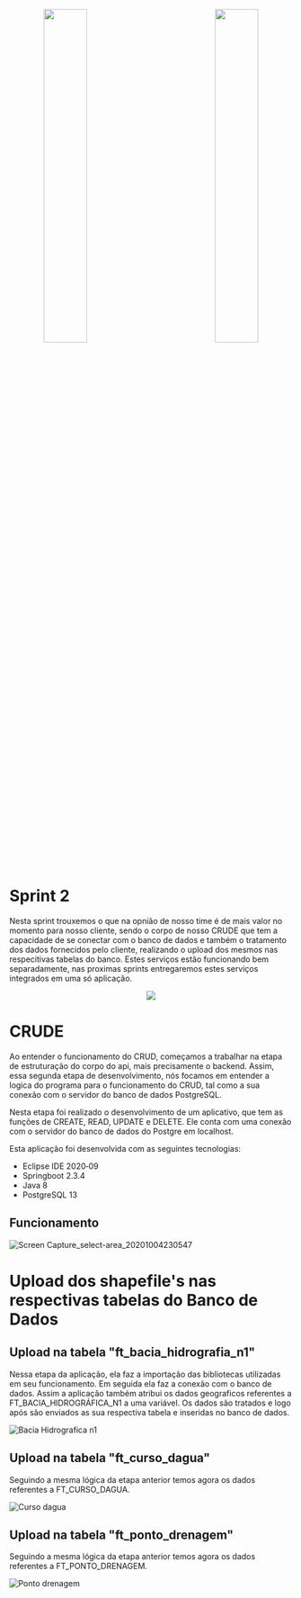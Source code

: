 <div>
  <p align="center">
            <img src="https://user-images.githubusercontent.com/56441534/92442086-adf9e000-f185-11ea-8794-b6c5def3daf3.png" width = "39%">
            <img baackgroundcolor="white" width = "20%">
            <img src="https://user-images.githubusercontent.com/58118956/96368863-d97ccc80-112c-11eb-8a52-938b4327fc50.jpg" width = "39%"></p>
</div>     


# Sprint 2

Nesta sprint trouxemos o que na opnião de nosso time é de mais valor no momento para nosso cliente, sendo o corpo de nosso CRUDE que tem a capacidade de se conectar com o banco de dados e também o tratamento dos dados fornecidos pelo cliente, realizando o upload dos mesmos nas respecitivas tabelas do banco. Estes serviços estão funcionando bem separadamente, nas proximas sprints entregaremos estes serviços integrados em uma só aplicação.

<p align="center">
  <img src="https://user-images.githubusercontent.com/56441534/96368958-5f991300-112d-11eb-8560-70bbdf57b9d6.jpeg"> </p>
 
# CRUDE  

Ao entender o funcionamento do CRUD, começamos a trabalhar na etapa de estruturação do corpo do api, mais precisamente o backend. Assim, essa segunda etapa de desenvolvimento, nós focamos em entender a logica do programa para o funcionamento do CRUD, tal como a sua conexão com o servidor do banco de dados PostgreSQL.

Nesta etapa foi realizado o desenvolvimento de um aplicativo, que tem as funções de CREATE, READ, UPDATE e DELETE. Ele conta com uma conexão com o servidor do banco de dados do Postgre em localhost.

Esta aplicação foi desenvolvida com as seguintes tecnologias:
* Eclipse IDE 2020‑09
* Springboot 2.3.4
* Java 8
* PostgreSQL 13

## Funcionamento

![Screen Capture_select-area_20201004230547](https://user-images.githubusercontent.com/56441534/95036485-7c9a0480-069e-11eb-9169-d35b721ca85a.gif)

# Upload dos shapefile's nas respectivas tabelas do Banco de Dados

## Upload na tabela "ft_bacia_hidrografia_n1"

Nessa etapa da aplicação, ela faz a importação das bibliotecas utilizadas  em seu funcionamento. Em seguida ela faz a conexão com o banco de dados. Assim a aplicação também atribui os dados geograficos referentes a FT_BACIA_HIDROGRÁFICA_N1 a uma variável. Os dados são tratados e logo após são enviados as sua respectiva tabela e inseridas no banco de dados.

![Bacia Hidrografica n1](https://user-images.githubusercontent.com/56441534/96370050-fa482080-1132-11eb-9f05-7e4c02b10077.gif)

## Upload na tabela "ft_curso_dagua"

Seguindo a mesma lógica da etapa anterior temos agora os dados referentes a FT_CURSO_DAGUA.

![Curso dagua](https://user-images.githubusercontent.com/56441534/96370162-4f843200-1133-11eb-861e-91c429bb1476.gif)

## Upload na tabela "ft_ponto_drenagem"

Seguindo a mesma lógica da etapa anterior temos agora os dados referentes a FT_PONTO_DRENAGEM.

![Ponto drenagem](https://user-images.githubusercontent.com/56441534/96370220-79d5ef80-1133-11eb-8f81-1d473d33d64e.gif)


